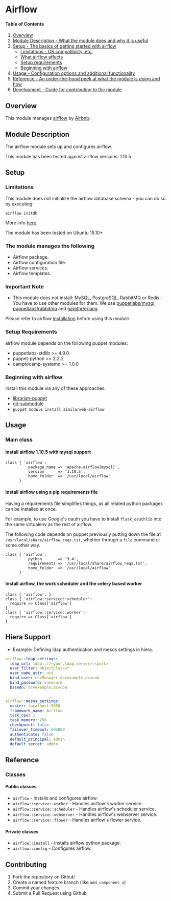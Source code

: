 # Airflow

#### Table of Contents

1. [Overview](#overview)
2. [Module Description - What the module does and why it is useful](#module-description)
3. [Setup - The basics of getting started with airflow](#setup)
    * [Limitations - OS compatibility, etc.](#limitations)
    * [What airflow affects](#what-airflow-affects)
    * [Setup requirements](#setup-requirements)
    * [Beginning with airflow](#beginning-with-airflow)
4. [Usage - Configuration options and additional functionality](#usage)
5. [Reference - An under-the-hood peek at what the module is doing and how](#reference)
6. [Development - Guide for contributing to the module](#development)

## Overview

This module manages [airflow][1] by [Airbnb][2].

## Module Description

The airflow module sets up and configures airflow.

This module has been tested against airflow versions: 1.10.5

## Setup

### Limitations
This module does not initialize the airflow database schema - you can do so by executing:
```
airflow initdb
```
More info [here][5].

The module has been tested on Ubuntu 15.10+


### The module manages the following

* Airflow package.
* Airflow configuration file.
* Airflow services.
* Airflow templates.

### Important Note
* This module does not install: MySQL, PostgreSQL, RabbitMQ or Redis - You have to use other modules for them. We use [puppetlabs/mysql][6], [puppetlabs/rabbitmq][7] and [garethr/erlang][8].

Please refer to airflow [installation][3] before using this module.

### Setup Requirements

airflow module depends on the following puppet modules:

* puppetlabs-stdlib >= 4.9.0
* puppet-python >= 2.2.2
* camptocamp-systemd >= 1.0.0

### Beginning with airflow

Install this module via any of these approaches:

* [librarian-puppet][4]
* [git-submodule][5]
* `puppet module install similarweb-airflow`

## Usage

### Main class

#### Install airflow 1.10.5 with mysql support

```puppet
class { 'airflow':
          package_name => 'apache-airflow[mysql]',
          version      => '1.10.5',
          home_folder  => '/usr/local/airflow'
      }
```

#### Install airflow using a pip requirements file

Having a requirements file simplifies things, as all related python packages can be installed at once.

For example, to use Google's oauth you have to install `flask_oauthlib` into the same virtualenv as the rest of airflow.

The following code depends on puppet previously putting down the file at `/usr/local/share/airflow_reqs.txt`,
whether through a `file` command or some other way.

```puppet
class { 'airflow':
          python       => '3.4',
          requirements => '/usr/local/share/airflow_reqs.txt',
          home_folder  => '/usr/local/airflow'
      }
```

#### Install airflow, the work scheduler and the celery based worker

```puppet
class { 'airflow': }
class { 'airflow::service::scheduler':
  require => Class['airflow']
}
class { 'airflow::service::worker':
  require => Class['airflow']
}
```

## Hiera Support

* Example: Defining ldap authentication and mesos settings in hiera.

```yaml
airflow::ldap_settings:
  ldap_url: ldap:://<your.ldap.server>:<port>
  user_filter: objectClass=*
  user_name_attr: uid
  bind_user: cn=Manager,dc=example,dc=com
  bind_password: insecure
  basedn: dc=example,dc=com


airflow::mesos_settings:
  master: localhost:5050
  framework_name: Airflow
  task_cpu: 1
  task_memory: 256
  checkpoint: false
  failover_timeout: 604800
  authenticate: false
  default_principal: admin
  default_secret: admin

```
## Reference

### Classes

#### Public classes

* `airflow` - Installs and configures airflow.
* `airflow::service::worker` - Handles airflow's worker service.
* `airflow::service::scheduler` - Handles airflow's scheduler service.
* `airflow::service::webserver` - Handles airflow's webserver service.
* `airflow::service::flower` - Handles airflow's flower service.

#### Private classes
* `airflow::install` - Installs airflow python package.
* `airflow::config` - Configures airflow.


## Contributing

1. Fork the repository on Github
2. Create a named feature branch (like `add_component_x`)
3. Commit your changes.
4. Submit a Pull Request using Github


[1]: https://github.com/apache/incubator-airflow/
[2]: http://airbnb.io/
[3]: https://airflow.incubator.apache.org/installation.html
[4]: https://github.com/rodjek/librarian-puppet
[5]: https://airflow.incubator.apache.org/start.html
[6]: https://github.com/puppetlabs/puppetlabs-mysql
[7]: https://github.com/puppetlabs/puppetlabs-rabbitmq
[8]: https://github.com/garethr/garethr-erlang
